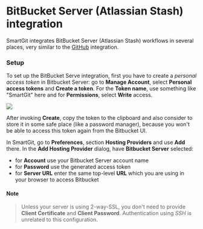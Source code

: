 # BitBucket Server (Atlassian Stash) integration

SmartGit integrates BitBucket Server (Atlassian Stash) workflows in several places, very similar to the [GitHub](GitHub-integration.md) integration.

### Setup

To set up the BitBucket Serve integration, first you have to create a *personal access token* in Bitbucket Server: go to **Manage Account**, select **Personal access tokens** and **Create a token**. For the **Token name**, use something like "SmartGit" here and for **Permissions**, select **Write** access.

![](../attachments/53215454/53215455.png)

After invoking **Create**, copy the token to the clipboard and also consider to store it in some safe place (like a password manager), because you won't be able to access this token again from the Bitbucket UI.

In SmartGit, go to **Preferences**, section **Hosting Providers** and use **Add** there. In the **Add Hosting Provider** dialog, have **Bitbucket Server** selected:

- for **Account** use your Bitbucket Server account name
- for **Password** use the generated access token
- for **Server URL** enter the same top-level **URL** which you are using in your browser to access Bitbucket

#### Note

>
>Unless your server is using 2-way-SSL, you don't need to provide **Client Certificate** and **Client Password**.
> Authentication using *SSH* is unrelated to this configuration.
>
